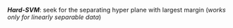 ***Hard-SVM***: seek for the separating hyper plane with largest margin 
(*works only for linearly separable data*)




